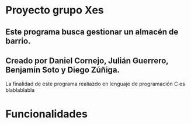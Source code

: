# Proyecto grupo Xes

## Este programa busca gestionar un almacén de barrio.
## Creado por Daniel Cornejo, Julián Guerrero, Benjamín Soto y Diego Zúñiga.

La finalidad de este programa realiazdo en lenguaje de programación C es blablablabla

# Funcionalidades

